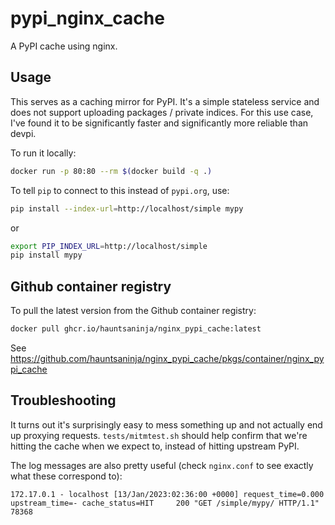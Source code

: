 # pypi_nginx_cache

A PyPI cache using nginx.

## Usage

This serves as a caching mirror for PyPI. It's a simple stateless service and does not
support uploading packages / private indices. For this use case, I've found it to be
significantly faster and significantly more reliable than devpi.

To run it locally:
```bash
docker run -p 80:80 --rm $(docker build -q .)
```

To tell `pip` to connect to this instead of `pypi.org`, use:
```bash
pip install --index-url=http://localhost/simple mypy
```
or
```bash
export PIP_INDEX_URL=http://localhost/simple
pip install mypy
```

## Github container registry

To pull the latest version from the Github container registry:

```bash
docker pull ghcr.io/hauntsaninja/nginx_pypi_cache:latest
```

See https://github.com/hauntsaninja/nginx_pypi_cache/pkgs/container/nginx_pypi_cache

## Troubleshooting

It turns out it's surprisingly easy to mess something up and not actually end up proxying
requests. `tests/mitmtest.sh` should help confirm that we're hitting the cache when we expect to,
instead of hitting upstream PyPI.

The log messages are also pretty useful (check `nginx.conf` to see exactly what these
correspond to):
```
172.17.0.1 - localhost [13/Jan/2023:02:36:00 +0000] request_time=0.000 upstream_time=- cache_status=HIT 	200 "GET /simple/mypy/ HTTP/1.1" 78368
```
